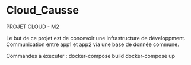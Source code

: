 # Cloud_Causse
PROJET CLOUD - M2

Le but de ce projet est de concevoir une infrastructure de développment. 
Communication entre app1 et app2 via une base de donnée commune. 

Commandes à éxecuter : 
docker-compose build 
docker-compose up 
